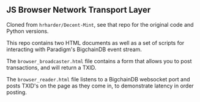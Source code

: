 ## JS Browser Network Transport Layer

Cloned from ```hrharder/Decent-Mint```, see that repo for the original code and Python versions. 

This repo contains two HTML documents as well as a set of scripts for interacting with Paradigm's BigchainDB event stream. 

The ```browser_broadcaster.html``` file contains a form that allows you to post transactions, and will return a TXID.

The ```browser_reader.html``` file listens to a BigchainDB websocket port and posts TXID's on the page as they come in, to demonstrate latency in order posting. 

